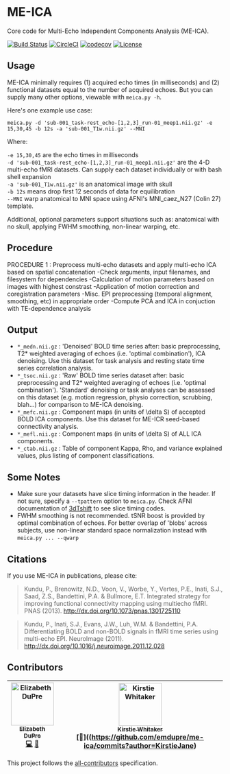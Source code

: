 # ME-ICA

Core code for Multi-Echo Independent Components Analysis (ME-ICA).

[![Build Status](https://travis-ci.org/emdupre/me-ica.svg?branch=shotgun)](https://travis-ci.org/emdupre/me-ica) [![CircleCI](https://circleci.com/gh/emdupre/me-ica.svg?style=svg)](https://circleci.com/gh/emdupre/me-ica) [![codecov](https://codecov.io/gh/emdupre/me-ica/branch/shotgun/graph/badge.svg)](https://codecov.io/gh/emdupre/me-ica) [![License](https://img.shields.io/badge/License-LGPL%202.0-blue.svg)](https://opensource.org/licenses/LGPL-2.1)

## Usage

ME-ICA minimally requires (1) acquired echo times (in milliseconds) and (2) functional datasets equal to the number of acquired echoes. But you can supply many other options, viewable with `meica.py -h`.  

Here's one example use case:

    meica.py -d 'sub-001_task-rest_echo-[1,2,3]_run-01_meep1.nii.gz' -e 15,30,45 -b 12s -a 'sub-001_T1w.nii.gz' --MNI

Where:

`-e 15,30,45`  are the echo times in milliseconds  
`-d 'sub-001_task-rest_echo-[1,2,3]_run-01_meep1.nii.gz'`  are the 4-D multi-echo fMRI datasets. Can supply each dataset individually or with bash shell expansion  
`-a 'sub-001_T1w.nii.gz'`  is an anatomical image with skull  
`-b 12s`  means drop first 12 seconds of data for equilibration  
`--MNI`  warp anatomical to MNI space using AFNI's MNI_caez_N27 (Colin 27) template.

Additional, optional parameters support situations such as: anatomical with no skull, applying FWHM smoothing, non-linear warping, etc.

## Procedure
PROCEDURE 1 : Preprocess multi-echo datasets and apply multi-echo ICA based
on spatial concatenation
-Check arguments, input filenames, and filesystem for dependencies
-Calculation of motion parameters based on images with highest constrast
-Application of motion correction and coregistration parameters
-Misc. EPI preprocessing (temporal alignment, smoothing, etc) in appropriate
order
-Compute PCA and ICA in conjuction with TE-dependence analysis

## Output

- `*_medn.nii.gz` : 'Denoised' BOLD time series after: basic preprocessing, T2* weighted averaging of echoes (i.e. 'optimal combination'), ICA denoising. Use this dataset for task analysis and resting state time series correlation analysis.
- `*_tsoc.nii.gz` : 'Raw' BOLD time series dataset after: basic preprocessing and T2* weighted averaging of echoes (i.e. 'optimal combination'). 'Standard' denoising or task analyses can be assessed on this dataset (e.g. motion regression, physio correction, scrubbing, blah...) for comparison to ME-ICA denoising.
- `*_mefc.nii.gz` : Component maps (in units of \delta S) of accepted BOLD ICA components. Use this dataset for ME-ICR seed-based connectivity analysis.
- `*_mefl.nii.gz` : Component maps (in units of \delta S) of ALL ICA components.
- `*_ctab.nii.gz` : Table of component Kappa, Rho, and variance explained values, plus listing of component classifications.

## Some Notes

- Make sure your datasets have slice timing information in the header. If not sure, specify a `--tpattern` option to `meica.py`. Check AFNI documentation of [3dTshift](http://afni.nimh.nih.gov/pub/dist/doc/program_help/3dTshift.html) to see slice timing codes.
- FWHM smoothing is not recommended. tSNR boost is provided by optimal combination of echoes. For better overlap of 'blobs' across subjects, use non-linear standard space normalization instead with `meica.py ... --qwarp`

## Citations

If you use ME-ICA in publications, please cite:

> Kundu, P., Brenowitz, N.D., Voon, V., Worbe, Y., Vertes, P.E., Inati, S.J.,
Saad, Z.S., Bandettini, P.A. & Bullmore, E.T. Integrated strategy for
improving functional connectivity mapping using multiecho fMRI. PNAS (2013).
http://dx.doi.org/10.1073/pnas.1301725110

> Kundu, P., Inati, S.J., Evans, J.W., Luh, W.M. & Bandettini, P.A.
Differentiating BOLD and non-BOLD signals in fMRI time series using
multi-echo EPI. NeuroImage (2011).
http://dx.doi.org/10.1016/j.neuroimage.2011.12.028

## Contributors

| [<img src="https://avatars.githubusercontent.com/emdupre?s=100" width="100" alt="Elizabeth DuPre" /><br /><sub>Elizabeth DuPre</sub>](http://emdupre.me)<br />[💻](https://github.com/emdupre/me-ica/commits?author=emdupre) [📖](https://github.com/emdupre/me-ica/commits?author=emdupre) | [<img src="https://avatars.githubusercontent.com/KirstieJane?s=100" width="100" alt="Kirstie Whitaker" /><br /><sub>Kirstie Whitaker</sub>](http://whitakerlab.github.io)<br />[📖]((https://github.com/emdupre/me-ica/commits?author=KirstieJane) |
| :---: | :---: |

This project follows the [all-contributors](https://github.com/kentcdodds/all-contributors) specification.
